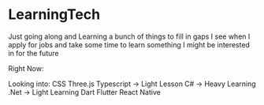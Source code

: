 # LearningTech

Just going along and Learning a bunch of things to fill in gaps I see when I apply for jobs and take some time to learn something I might be interested in for the future

Right Now:

Looking into:
CSS
Three.js
Typescript -> Light Lesson
C# -> Heavy Learning
.Net -> Light Learning
Dart
Flutter
React Native



